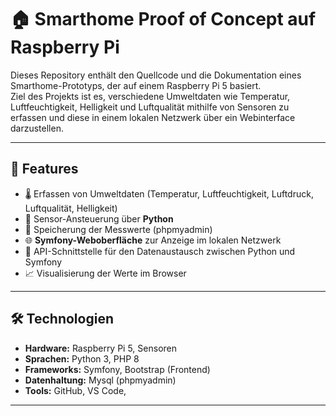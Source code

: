 # 🏠 Smarthome Proof of Concept auf Raspberry Pi

Dieses Repository enthält den Quellcode und die Dokumentation eines Smarthome-Prototyps, der auf einem Raspberry Pi 5 basiert.  
Ziel des Projekts ist es, verschiedene Umweltdaten wie Temperatur, Luftfeuchtigkeit, Helligkeit und Luftqualität mithilfe von Sensoren zu erfassen und diese in einem lokalen Netzwerk über ein Webinterface darzustellen.  

---

## 📌 Features
- 🌡️ Erfassen von Umweltdaten (Temperatur, Luftfeuchtigkeit, Luftdruck, Luftqualität, Helligkeit)  
- 🐍 Sensor-Ansteuerung über **Python**  
- 💾 Speicherung der Messwerte (phpmyadmin)  
- 🌐 **Symfony-Weboberfläche** zur Anzeige im lokalen Netzwerk  
- 🔄 API-Schnittstelle für den Datenaustausch zwischen Python und Symfony  
- 📈 Visualisierung der Werte im Browser  

---

## 🛠️ Technologien
- **Hardware:** Raspberry Pi 5, Sensoren
- **Sprachen:** Python 3, PHP 8  
- **Frameworks:** Symfony, Bootstrap (Frontend)  
- **Datenhaltung:** Mysql (phpmyadmin) 
- **Tools:** GitHub, VS Code,

---